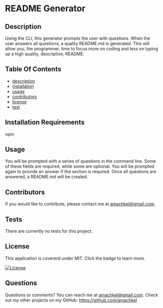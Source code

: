 # README Generator
## Description 

Using the CLI, this generator prompts the user with questions. When the user answers all questions, a quality README.md is generated. This will allow you, the programmer, time to focus more on coding and less on typing up a high quality, descriptive, README.

## Table Of Contents 

 - [description](#description)
 - [installation](#installation)
 - [usage](#usage)
 - [contributors](#contributors)
 - [license](#license)
 - [test](#test)

## Installation Requirements

 npm

 ## Usage
 
 You will be prompted with a series of questions in the command line. Some of these fields are required, while some are optional. You will be prompted again to provide an answer if the section is required. Once all questions are answered, a README.md will be created.
 
## Contributors
 
 If you would like to contribute, please contact me at amachkel@gmail.com.
 
## Tests 

 There are currently no tests for this project.
## License
 
 This application is covererd under MIT. Click the badge to learn more. 

 [![License](https://img.shields.io/badge/License-MIT-yellow.svg)](https://opensource.org/licenses/MIT)
## Questions

 Questions or comments? You can reach me at amachkel@gmail.com. Check out my other projects on my GitHub: https://github.com/amachkel